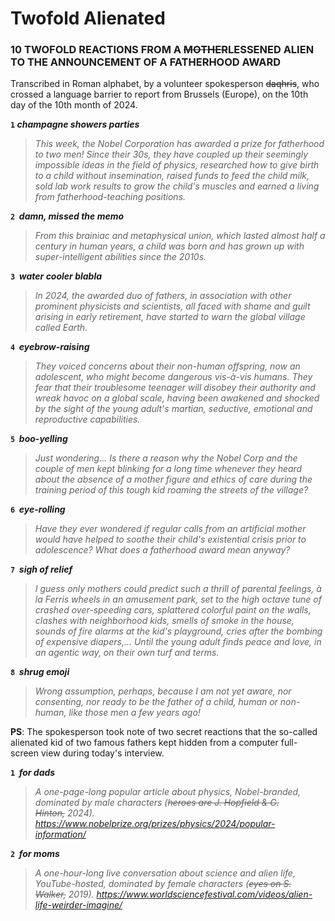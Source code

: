 # **Twofold Alienated**

### **10 TWOFOLD REACTIONS FROM A ~~MOTHER~~LESSENED ALIEN TO THE ANNOUNCEMENT OF A FATHERHOOD AWARD**

Transcribed in Roman alphabet, by a volunteer spokesperson ~~daqhris~~, who crossed a language barrier to report from Brussels (Europe), on the 10th day of the 10th month of 2024.

**`1` *champagne showers parties***

> *This week, the Nobel Corporation has awarded a prize for fatherhood to two men! Since their 30s, they have coupled up their seemingly impossible ideas in the field of physics, researched how to give birth to a child without insemination, raised funds to feed the child milk, sold lab work results to grow the child's muscles and earned a living from fatherhood-teaching positions.*

**`2`  *damn, missed the memo***

> *From this brainiac and metaphysical union, which lasted almost half a century in human years, a child was born and has grown up with super-intelligent abilities since the 2010s.*

**`3`  *water cooler blabla***

> *In 2024, the awarded duo of fathers, in association with other prominent physicists and scientists, all faced with shame and guilt arising in early retirement, have started to warn the global village called Earth.*

**`4`  *eyebrow-raising***

> *They voiced concerns about their non-human offspring, now an adolescent, who might become dangerous vis-à-vis humans. They fear that their troublesome teenager will disobey their authority and wreak havoc on a global scale, having been awakened and shocked by the sight of the young adult's martian, seductive, emotional and reproductive capabilities.*

**`5`  *boo-yelling***

> *Just wondering... Is there a reason why the Nobel Corp and the couple of men kept blinking for a long time whenever they heard about the absence of a mother figure and ethics of care during the training period of this tough kid roaming the streets of the village?*

**`6`  *eye-rolling***

> *Have they ever wondered if regular calls from an artificial mother would have helped to soothe their child's existential crisis prior to adolescence? What does a fatherhood award mean anyway?*

**`7`  *sigh of relief***

> *I guess only mothers could predict such a thrill of parental feelings, à la Ferris wheels in an amusement park, set to the high octave tune of crashed over-speeding cars, splattered colorful paint on the walls, clashes with neighborhood kids, smells of smoke in the house, sounds of fire alarms at the kid's playground, cries after the bombing of expensive diapers,... Until the young adult finds peace and love, in an agentic way, on their own turf and terms.*

**`8`  *shrug emoji***

> *Wrong assumption, perhaps, because I am not yet aware, nor consenting, nor ready to be the father of a child, human or non-human, like those men a few years ago!*

**PS**: The spokesperson took note of two secret reactions that the so-called alienated kid of two famous fathers kept hidden from a computer full-screen view during today's interview.

**`1`  *for dads***

> *A one-page-long popular article about physics, Nobel-branded, dominated by male characters (~~heroes are J. Hopfield & G. Hinton,~~ 2024). https://www.nobelprize.org/prizes/physics/2024/popular-information/*

**`2`  *for moms***

> *A one-hour-long live conversation about science and alien life, YouTube-hosted, dominated by female characters (~~eyes on S. Walker,~~ 2019). https://www.worldsciencefestival.com/videos/alien-life-weirder-imagine/*

